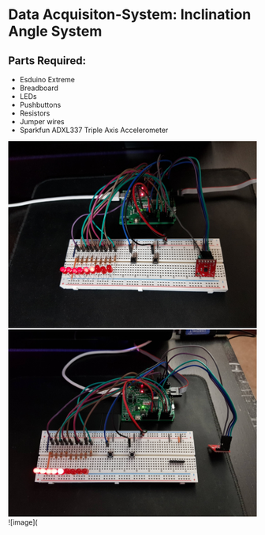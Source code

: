 # Data Acquisiton-System: Inclination Angle System


## Parts Required:
* Esduino Extreme
* Breadboard
* LEDs
* Pushbuttons
* Resistors
* Jumper wires
* Sparkfun ADXL337 Triple Axis Accelerometer

![image](20190407_215331.jpg)
![image](20190405_154647.jpg)
![image](
